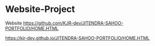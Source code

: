 # Website-Project
Website
https://github.com/KJR-dev/JITENDRA-SAHOO-PORTFOLIO/HOME.HTML

https://kjr-dev.github.io/JITENDRA-SAHOO-PORTFOLIO/HOME.HTML
